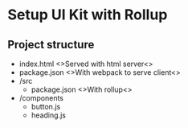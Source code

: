 # Setup UI Kit with Rollup

## Project structure

- index.html <>Served with html server<>
- package.json <>With webpack to serve client<>
- /src
  - package.json <>With rollup<>
- /components
  - button.js
  - heading.js

